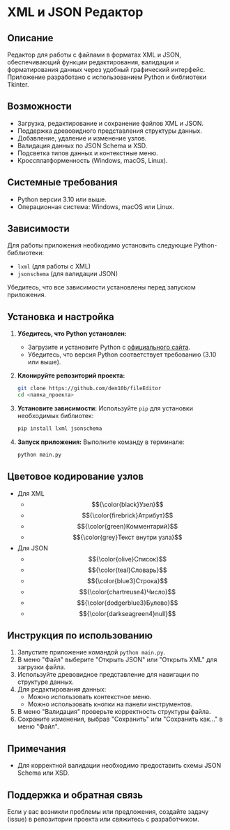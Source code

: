 # XML и JSON Редактор

## Описание
Редактор для работы с файлами в форматах XML и JSON, обеспечивающий функции редактирования, валидации и форматирования данных через удобный графический интерфейс. Приложение разработано с использованием Python и библиотеки Tkinter.

## Возможности
- Загрузка, редактирование и сохранение файлов XML и JSON.
- Поддержка древовидного представления структуры данных.
- Добавление, удаление и изменение узлов.
- Валидация данных по JSON Schema и XSD.
- Подсветка типов данных и контекстные меню.
- Кроссплатформенность (Windows, macOS, Linux).

## Системные требования
- Python версии 3.10 или выше.
- Операционная система: Windows, macOS или Linux.

## Зависимости
Для работы приложения необходимо установить следующие Python-библиотеки:

- `lxml` (для работы с XML)
- `jsonschema` (для валидации JSON)

Убедитесь, что все зависимости установлены перед запуском приложения.

## Установка и настройка

1. **Убедитесь, что Python установлен:**
   - Загрузите и установите Python с [официального сайта](https://www.python.org/downloads/).
   - Убедитесь, что версия Python соответствует требованию (3.10 или выше).

2. **Клонируйте репозиторий проекта:**
   ```bash
   git clone https://github.com/den10b/fileEditor
   cd <папка_проекта>
   ```

3. **Установите зависимости:**
   Используйте `pip` для установки необходимых библиотек:
   ```bash
   pip install lxml jsonschema
   ```

4. **Запуск приложения:**
   Выполните команду в терминале:
   ```bash
   python main.py
   ```
   
## Цветовое кодирование узлов
   - Для XML
     - $${\color{black}Узел}$$
     - $${\color{firebrick}Атрибут}$$
     - $${\color{green}Комментарий}$$
     - $${\color{grey}Текст внутри узла}$$
   - Для JSON
     - $${\color{olive}Список}$$
     - $${\color{teal}Словарь}$$
     - $${\color{blue3}Строка}$$
     - $${\color{chartreuse4}Число}$$
     - $${\color{dodgerblue3}Булево}$$
     - $${\color{darkseagreen4}null}$$


## Инструкция по использованию

1. Запустите приложение командой `python main.py`.
2. В меню "Файл" выберите "Открыть JSON" или "Открыть XML" для загрузки файла.
3. Используйте древовидное представление для навигации по структуре данных.
4. Для редактирования данных:
   - Можно использовать контекстное меню.
   - Можно использовать кнопки на панели инструментов.
5. В меню "Валидация" проверьте корректность структуры файла.
6. Сохраните изменения, выбрав "Сохранить" или "Сохранить как..." в меню "Файл".

## Примечания

- Для корректной валидации необходимо предоставить схемы JSON Schema или XSD.

## Поддержка и обратная связь
Если у вас возникли проблемы или предложения, создайте задачу (issue) в репозитории проекта или свяжитесь с разработчиком.
